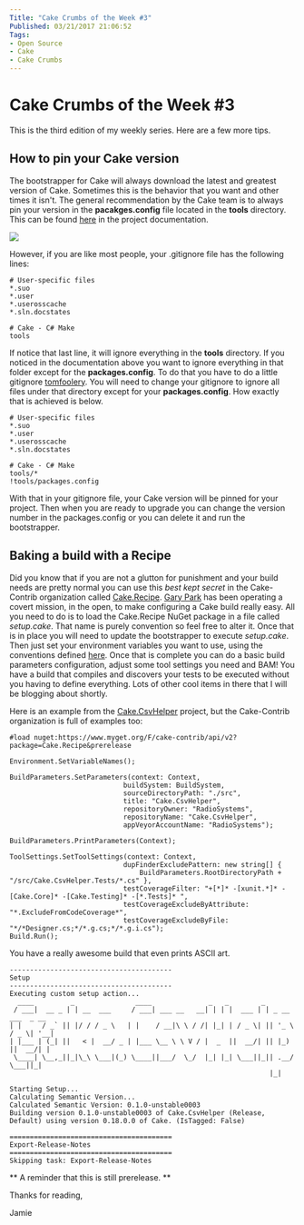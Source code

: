 ```yaml
---
Title: "Cake Crumbs of the Week #3"
Published: 03/21/2017 21:06:52
Tags: 
- Open Source
- Cake
- Cake Crumbs
---
```

# Cake Crumbs of the Week #3

This is the third edition of my weekly series.  Here are a few more tips.

## How to pin your Cake version

The bootstrapper for Cake will always download the latest and greatest version of Cake.  Sometimes this is the behavior that you want and other times it isn't.  The general recommendation by the Cake team is to always pin your version in the **pacakges.config** file located in the **tools** directory. This can be found [here](http://cakebuild.net/docs/tutorials/getting-started) in the project documentation.

![](/images/other-posts/cake-pinning.png)

However, if you are like most people, your .gitignore file has the following lines:

```
# User-specific files
*.suo
*.user
*.userosscache
*.sln.docstates

# Cake - C# Make
tools
```

If notice that last line, it will ignore everything in the **tools** directory. If you noticed in the documentation above you want to ignore everything in that folder except for the **packages.config**.  To do that you have to do a little gitignore [tomfoolery](https://www.merriam-webster.com/dictionary/tomfoolery).  You will need to change your gitignore to ignore all files under that directory except for your **packages.config**. How exactly that is achieved is below.

```
# User-specific files
*.suo
*.user
*.userosscache
*.sln.docstates

# Cake - C# Make
tools/*
!tools/packages.config
```

With that in your gitignore file, your Cake version will be pinned for your project. Then when you are ready to upgrade you can change the version number in the packages.config or you can delete it and run the bootstrapper.

## Baking a build with a Recipe

Did you know that if you are not a glutton for punishment and your build needs are pretty normal you can use this *best kept secret* in the Cake-Contrib organization called [Cake.Recipe](https://github.com/cake-contrib/Cake.Recipe). [Gary Park](http://www.gep13.co.uk/) has been operating a covert mission, in the open, to make configuring a Cake build really easy. All you need to do is to load the Cake.Recipe NuGet package in a file called *setup.cake*.  That name is purely convention so feel free to alter it. Once that is in place you will need to update the bootstrapper to execute *setup.cake*.  Then just set your environment variables you want to use, using the conventions defined [here](https://github.com/cake-contrib/Cake.Recipe/blob/develop/Cake.Recipe/Content/environment.cake). Once that is complete you can do a basic build parameters configuration, adjust some tool settings you need and BAM! You have a build that compiles and discovers your tests to be executed without you having to define everything. Lots of other cool items in there that I will be blogging about shortly.

Here is an example from the [Cake.CsvHelper](https://github.com/RadioSystems/Cake.CsvHelper) project, but the Cake-Contrib organization is full of examples too:

```
#load nuget:https://www.myget.org/F/cake-contrib/api/v2?package=Cake.Recipe&prerelease

Environment.SetVariableNames();

BuildParameters.SetParameters(context: Context, 
                            buildSystem: BuildSystem,
                            sourceDirectoryPath: "./src",
                            title: "Cake.CsvHelper",
                            repositoryOwner: "RadioSystems",
                            repositoryName: "Cake.CsvHelper",
                            appVeyorAccountName: "RadioSystems");

BuildParameters.PrintParameters(Context);

ToolSettings.SetToolSettings(context: Context,
                            dupFinderExcludePattern: new string[] { 
                                BuildParameters.RootDirectoryPath + "/src/Cake.CsvHelper.Tests/*.cs" },
                            testCoverageFilter: "+[*]* -[xunit.*]* -[Cake.Core]* -[Cake.Testing]* -[*.Tests]* ",
                            testCoverageExcludeByAttribute: "*.ExcludeFromCodeCoverage*",
                            testCoverageExcludeByFile: "*/*Designer.cs;*/*.g.cs;*/*.g.i.cs");
Build.Run();
```

You have a really awesome build that even prints ASCII art.

```
----------------------------------------
Setup
----------------------------------------
Executing custom setup action...
  ____         _               ____              _   _        _
 / ___|  __ _ | | __  ___     / ___| ___ __   __| | | |  ___ | | _ __    ___  _ __
| |     / _` || |/ / / _ \   | |    / __|\ \ / /| |_| | / _ \| || '_ \  / _ \| '__|
| |___ | (_| ||   < |  __/ _ | |___ \__ \ \ V / |  _  ||  __/| || |_) ||  __/| |
 \____| \__,_||_|\_\ \___|(_) \____||___/  \_/  |_| |_| \___||_|| .__/  \___||_|
                                                                |_|

Starting Setup...
Calculating Semantic Version...
Calculated Semantic Version: 0.1.0-unstable0003
Building version 0.1.0-unstable0003 of Cake.CsvHelper (Release, Default) using version 0.18.0.0 of Cake. (IsTagged: False)

========================================
Export-Release-Notes
========================================
Skipping task: Export-Release-Notes
```

** A reminder that this is still prerelease. **

Thanks for reading,

Jamie